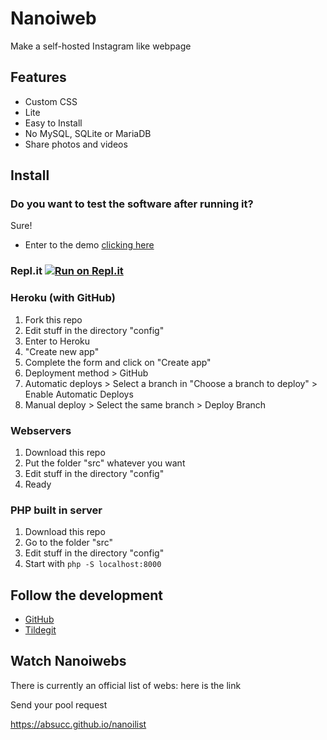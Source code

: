 # Nanoiweb
Make a self-hosted Instagram like webpage
## Features
- Custom CSS
- Lite
- Easy to Install
- No MySQL, SQLite or MariaDB
- Share photos and videos
## Install
### Do you want to test the software after running it?
Sure!
- Enter to the demo [clicking here](https://nanoiweb.herokuapp.com)
### Repl.it [![Run on Repl.it](https://repl.it/badge/github/absucc/nanoiweb)](https://repl.it/github/absucc/nanoiweb)
### Heroku (with GitHub)
1. Fork this repo
2. Edit stuff in the directory "config"
3. Enter to Heroku
4. "Create new app"
5. Complete the form and click on "Create app"
6. Deployment method > GitHub
7. Automatic deploys > Select a branch in "Choose a branch to deploy" > Enable Automatic Deploys
8. Manual deploy > Select the same branch > Deploy Branch
### Webservers 
1. Download this repo
2. Put the folder "src" whatever you want
3. Edit stuff in the directory "config"
4. Ready
### PHP built in server 
1. Download this repo
2. Go to the folder "src"
3. Edit stuff in the directory "config"
5. Start with `php -S localhost:8000`
## Follow the development
- [GitHub](https://github.com/absucc/nanoiweb)
- [Tildegit](https://tildegit.org/nanoiweb)
## Watch Nanoiwebs
There is currently an official list of webs: here is the link

Send your pool request

https://absucc.github.io/nanoilist
